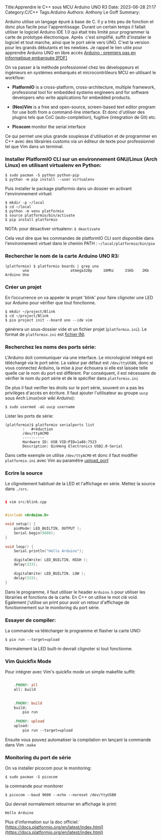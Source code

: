﻿Title:Apprendre le C++ sous MCU Arduino UNO R3
Date: 2023-06-28 21:17
Category:C/C++
Tags:Arduino
Authors: Anthony Le Goff
Summary:


Arduino utilise un langage épuré à base de C. Il y a très peu de fonction et donc plus facile pour l'apprentissage. Durant un certain temps il fallait utiliser le logiciel Arduino IDE 1.0 qui était très limité pour programmer la carte de prototype électronique. Après  c'est simplifié, suffit d'installer le logiciel et tout marche, ainsi que le port série vers UNO. C'est la version pour les grands débutants et les newbies. Je rappel le lien utile pour apprendre Arduino UNO en libre accès [Arduino : premiers pas en informatique embarquée \[PDF\]](https://eskimon.fr/extra/ebooks/arduino-premiers-pas-en-informatique-embarquee.pdf)  

On va passer à la méthode professionnel chez les développeurs et ingénieurs en systèmes embarqués et microcontrôleurs MCU en utilisant le workflow:  

*   **PlatformIO** is a cross-platform, cross-architecture, multiple framework, professional tool for embedded systems engineers and for software developers who write applications for embedded products.  
    
*   **(Neo)Vim** is a free and open-source, screen-based text editor program for use both from a command-line interface. Et donc d'utiliser des plugins tels que CoC (auto-completion), fugitive (integration de Git) etc.  
    
*   **Picocom** monitor the serial interface  
    

Ce qui permet une plus grande souplesse d'utilisation et de programmer en C++ avec des librairies customs via un éditeur de texte pour professionnel tel que Vim dans un terminal.  

### Installer PlatformIO CLI sur un environnement GNU/Linux (Arch Linux) en utilisant virtualenv en Python:  

```
$ sudo pacman -S python python-pip  
$ python -m pip install --user virtualenv
```
  

Puis installer le package platformio dans un dossier en activant l'environnement virtuel:  

```
$ mkdir -p ~/local
$ cd ~/local   
$ python -m venv platformio   
$ source platformio/bin/activate   
$ pip install platformio
```

NOTA: pour désactiver virtualenv: `$ deactivate`

Cela veut dire que les commandes de platformIO CLI sont disponible dans l'environnement virtuel dans le chemin PATH : `~/local/platformio/bin/pio`

### Rechercher le nom de la carte Arduino UNO R3:  
```
(platformio) $ platformio boards | grep uno
        uno                   atmega328p     16Mhz     31Kb    2Kb    Arduino Uno
```

### Créer un projet  

En l’occurrence on va appeler le projet 'blink' pour faire clignoter une LED sur Arduino pour vérifier que tout fonctionne.
```
$ mkdir ~/project/Blink
$ cd ~/project/Blink
$ pio project init --board uno --ide vim
```

générera un sous-dossier vide et un fichier projet (`platformio.ini`). Le format de `platformio.ini` est [fichier INI](https://en.wikipedia.org/wiki/INI_file).  

### Recherchez les noms des ports série:  

L'Arduino doit communiquer via une interface. Le micrologiciel intégré est téléchargé via le port série. La valeur par défaut est `/dev/ttyUSB0`, donc si vous connectez Arduino, la mise à jour échouera si elle est laissée telle quelle car le nom du port est différent. Par conséquent, il est nécessaire de vérifier le nom du port série et de le spécifier dans `platformio.ini`  

De plus il faut verifier les droits sur le port série, souvent on a pas les privilèges d'accès en écriture. Il faut ajouter l'utilisateur au groupe `uucp` sous Arch Linux(voir wiki Arduino):

```
$ sudo usermod -aG uucp username
```

Lister les ports de série:  
```
(platformio)$ platformio serialports list
        :   #réduction
        /dev/ttyACM0
        ----------
        Hardware ID: USB VID:PID=1a86:7523
        Description: QinHeng Electronics USB2.0-Serial
```

Dans cette exemple on utilise `/dev/ttyACM0` et donc il faut modifier `platformio.ini` avec Vim au paramêtre [upload_port](https://docs.platformio.org/en/latest/projectconf/sections/env/options/upload/upload_port.html)`  

### Ecrire la source

Le clignotement habituel de la LED et l'affichage en série. Mettez la source dans `./src`.  

```cpp

$ vim src/blink.cpp  


#include <Arduino.h>

void setup() {  
    pinMode( LED_BUILTIN, OUTPUT );  
    Serial.begin(9600);  
}  
   
void loop() {  
    Serial.println("Hello Arduino");

    digitalWrite( LED_BUILTIN, HIGH );    
    delay(333);                        
   
    digitalWrite( LED_BUILTIN, LOW );    
    delay(333);                        
}  
```

Dans le programme, il faut utiliser le header `Arduino.h` pour utiliser les librairies et fonctions de la carte. En C++ on utilise le mot clé void. Egalement j'utilise un print pour avoir un retour d'affichage de fonctionnement sur le monitoring du port série.  

### Essayer de compiler:  

La commande va télécharger le programme et flasher la carte UNO:  

```
$ pio run --target=upload
```

Normalement la LED built-in devrait clignoter si tout fonctionne.

### Vim Quickfix Mode  

Pour intégrer avec Vim's quickfix mode un simple makefile suffit:  

```makefile

    .PHONY: all
    all: build
    
    
    .PHONY: build
    build:
        pio run
    
    .PHONY: upload
    upload:
        pio run --target=upload
```

Ensuite vous pouvez automatiser la compilation en lançant la commande dans Vim `:make`

### Monitoring du port de série  

On va installer picocom pour le monitoring: 

```
$ sudo pacman -S picocom  
```

la commande pour monitorer  

```
$ picocom --baud 9600 --echo --noreset /dev/ttyUSB0
```

Qui devrait normalement retourner en affichage le print:

```
Hello Arduino
```
 
Plus d'information sur la doc officiel:` [https://docs.platformio.org/en/latest/index.html](https://docs.platformio.org/en/latest/index.html)